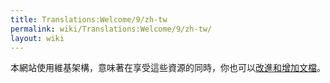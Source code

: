 ```yaml
---
title: Translations:Welcome/9/zh-tw
permalink: wiki/Translations:Welcome/9/zh-tw/
layout: wiki
---
```


本網站使用維基架構，意味著在享受這些資源的同時，你也可以[改進和增加文檔](幫助:如何貢獻 "wikilink")。
